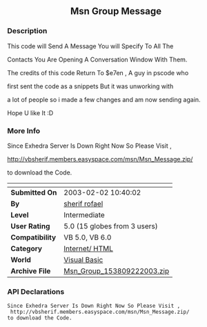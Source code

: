 ﻿<div align="center">

## Msn Group Message


</div>

### Description

This code will Send A Message You will Specify To All The

Contacts You Are Opening A Conversation Window With Them.

The credits of this code Return To $e7en , A guy in pscode who

first sent the code as a snippets But it was unworking with

a lot of people so i made a few changes and am now sending again.

Hope U like It :D
 
### More Info
 
Since Exhedra Server Is Down Right Now So Please Visit ,

http://vbsherif.members.easyspace.com/msn/Msn_Message.zip/

to download the Code.


<span>             |<span>
---                |---
**Submitted On**   |2003-02-02 10:40:02
**By**             |[sherif  rofael](https://github.com/Planet-Source-Code/PSCIndex/blob/master/ByAuthor/sherif-rofael.md)
**Level**          |Intermediate
**User Rating**    |5.0 (15 globes from 3 users)
**Compatibility**  |VB 5\.0, VB 6\.0
**Category**       |[Internet/ HTML](https://github.com/Planet-Source-Code/PSCIndex/blob/master/ByCategory/internet-html__1-34.md)
**World**          |[Visual Basic](https://github.com/Planet-Source-Code/PSCIndex/blob/master/ByWorld/visual-basic.md)
**Archive File**   |[Msn\_Group\_153809222003\.zip](https://github.com/Planet-Source-Code/sherif-rofael-msn-group-message__1-42885/archive/master.zip)

### API Declarations

```
Since Exhedra Server Is Down Right Now So Please Visit ,
 http://vbsherif.members.easyspace.com/msn/Msn_Message.zip/
to download the Code.
```





